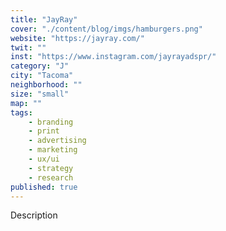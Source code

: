 ```yaml
---
title: "JayRay"
cover: "./content/blog/imgs/hamburgers.png"
website: "https://jayray.com/"
twit: ""
inst: "https://www.instagram.com/jayrayadspr/"
category: "J"
city: "Tacoma"
neighborhood: ""
size: "small"
map: ""
tags:
    - branding
    - print
    - advertising
    - marketing
    - ux/ui
    - strategy
    - research
published: true
---
```


Description
